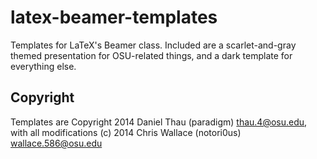# latex-beamer-templates

Templates for LaTeX's Beamer class. Included are a scarlet-and-gray themed
presentation for OSU-related things, and a dark template for everything else.

## Copyright
Templates are Copyright 2014 Daniel Thau (paradigm) <thau.4@osu.edu>, with all
modifications (c) 2014 Chris Wallace (notori0us) <wallace.586@osu.edu>
